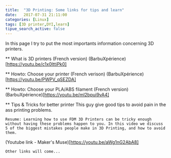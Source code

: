 ```yaml
---
title:  "3D Printing: Some links for tips and learn"
date:   2017-07-31 21:11:00
categories: [Linux]
tags: [3D printer,DYI,learn]
tipue_search_active: false
---
```


In this page I try to put the most importants information concerning 3D printers.

** What is 3D printers (French version)
(BarbuXpérience)[https://youtu.be/c1x0lttiPk0]

** Howto: Choose your printer (French verison)
(BarbuXpérience)[https://youtu.be/PWPV_qSEZDA]


** Howto: Choose your PLA/ABS filament (French version)
(BarbuXpérience)[https://youtu.be/ml2bpui9vA4]


** Tips & Tricks for better printer
This guy give good tips to avoid pain in the ass printing problems.

    Resume: Learning how to use FDM 3D Printers can be tricky enough without having these problems happen to you. In this video we discuss 5 of the biggest mistakes people make in 3D Printing, and how to avoid them.
    
(Youtube link - Maker's Muse)[https://youtu.be/aWg1nG2AbA8]


    Other links will come...
